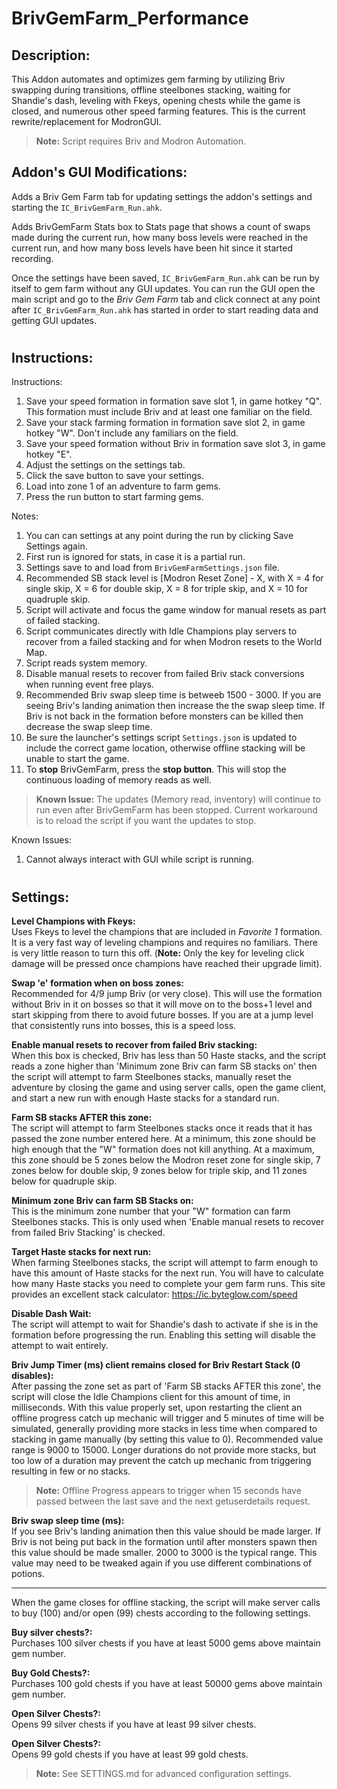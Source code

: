 # BrivGemFarm_Performance
## Description:
This Addon automates and optimizes gem farming by utilizing Briv swapping during transitions, offline steelbones stacking, waiting for Shandie's dash, leveling with Fkeys, opening chests while the game is closed, and numerous other speed farming features. This is the current rewrite/replacement for ModronGUI.

> **Note:** Script requires Briv and Modron Automation.

## Addon's GUI Modifications:
Adds a Briv Gem Farm tab for updating settings the addon's settings and starting the `IC_BrivGemFarm_Run.ahk`.  
  
Adds BrivGemFarm Stats box to Stats page that shows a count of swaps made during the current run, how many boss levels were reached in the current run, and how many boss levels have been hit since it started recording.

Once the settings have been saved, `IC_BrivGemFarm_Run.ahk` can be run by itself to gem farm without any GUI updates. You can run the GUI open the main script and go to the *Briv Gem Farm* tab and click connect at any point after `IC_BrivGemFarm_Run.ahk` has started in order to start reading data and getting GUI updates.

#
## Instructions:
Instructions:
1. Save your speed formation in formation save slot 1, in game hotkey "Q". This formation must include Briv and at least one familiar on the field.
2. Save your stack farming formation in formation save slot 2, in game hotkey "W". Don't include any familiars on the field.
3. Save your speed formation without Briv in formation save slot 3, in game hotkey "E".
4. Adjust the settings on the settings tab.
5. Click the save button to save your settings.
6. Load into zone 1 of an adventure to farm gems.
7. Press the run button to start farming gems.

Notes:

1. You can can settings at any point during the run by clicking Save Settings again.
2. First run is ignored for stats, in case it is a partial run.
3. Settings save to and load from `BrivGemFarmSettings.json` file.
4. Recommended SB stack level is [Modron Reset Zone] - X, with X = 4 for single skip, X = 6 for double skip, X = 8 for triple skip, and X = 10 for quadruple skip.
5. Script will activate and focus the game window for manual resets as part of failed stacking.
6. Script communicates directly with Idle Champions play servers to recover from a failed stacking and for when Modron resets to the World Map.
7. Script reads system memory.
8. Disable manual resets to recover from failed Briv stack conversions when running event free plays.
9. Recommended Briv swap sleep time is betweeb 1500 - 3000. If you are seeing Briv's landing animation then increase the the swap sleep time. If Briv is not back in the formation before monsters can be killed then decrease the swap sleep time.
10. Be sure the launcher's settings script `Settings.json` is updated to include the correct game location, otherwise offline stacking will be unable to start the game.
11. To **stop** BrivGemFarm, press the **stop button**. This will stop the continuous loading of memory reads as well. 
> **Known Issue:** The updates (Memory read, inventory) will continue to run even after BrivGemFarm has been stopped. Current workaround is to reload the script if you want the updates to stop.

Known Issues:
1. Cannot always interact with GUI while script is running.
#
## Settings: 
**Level Champions with Fkeys:**  
Uses Fkeys to level the champions that are included in *Favorite 1* formation. It is a very fast way of leveling champions and requires no familiars. There is very little reason to turn this off. (**Note:** Only the key for leveling click damage will be pressed once champions have reached their upgrade limit).  

**Swap 'e' formation when on boss zones:**  
Recommended for 4/9 jump Briv (or very close). This will use the formation without Briv in it on bosses so that it will move on to the boss+1 level and start skipping from there to avoid future bosses. If you are at a jump level that consistently runs into bosses, this is a speed loss.  

**Enable manual resets to recover from failed Briv stacking:**  
When this box is checked, Briv has less than 50 Haste stacks, and the script reads a zone higher than 'Minimum zone Briv can farm SB stacks on' then the script will attempt to farm Steelbones stacks, manually reset the adventure by closing the game and using server calls, open the game client, and start a new run with enough Haste stacks for a standard run.

**Farm SB stacks AFTER this zone:**  
The script will attempt to farm Steelbones stacks once it reads that it has passed the zone number entered here. At a minimum, this zone should be high enough that the "W" formation does not kill anything. At a maximum, this zone should be 5 zones below the Modron reset zone for single skip, 7 zones below for double skip, 9 zones below for triple skip, and 11 zones below for quadruple skip.

**Minimum zone Briv can farm SB Stacks on:**  
This is the minimum zone number that your "W" formation can farm Steelbones stacks. This is only used when 'Enable manual resets to recover from failed Briv Stacking' is checked.  

**Target Haste stacks for next run:**  
When farming Steelbones stacks, the script will attempt to farm enough to have this amount of Haste stacks for the next run. You will have to calculate how many Haste stacks you need to complete your gem farm runs. This site provides an excellent stack calculator: https://ic.byteglow.com/speed  

**Disable Dash Wait:**  
The script will attempt to wait for Shandie's dash to activate if she is in the formation before progressing the run. Enabling this setting will disable the attempt to wait entirely.

**Briv Jump Timer (ms) client remains closed for Briv Restart Stack (0 disables):**  
After passing the zone set as part of 'Farm SB stacks AFTER this zone', the script will close the Idle Champions client for this amount of time, in milliseconds. With this value properly set, upon restarting the client an offline progress catch up mechanic will trigger and 5 minutes of time will be simulated, generally providing more stacks in less time when compared to stacking in game manually (by setting this value to 0). Recommended value range is 9000 to 15000. Longer durations do not provide more stacks, but too low of a duration may prevent the catch up mechanic from triggering resulting in few or no stacks.
> **Note:** Offline Progress appears to trigger when 15 seconds have passed between the last save and the next getuserdetails request.  

**Briv swap sleep time (ms):**  
If you see Briv's landing animation then this value should be made larger. If Briv is not being put back in the formation until after monsters spawn then this value should be made smaller. 2000 to 3000 is the typical range. This value may need to be tweaked again if you use different combinations of potions. 

---

When the game closes for offline stacking, the script will make server calls to buy (100) and/or open (99) chests according to the following settings.  

**Buy silver chests?:**  
Purchases 100 silver chests if you have at least 5000 gems above maintain gem number.

**Buy Gold Chests?:**  
Purchases 100 gold chests if you have at least 50000 gems above maintain gem number.

**Open Silver Chests?:**  
Opens 99 silver chests if you have at least 99 silver chests.

**Open Silver Chests?:**  
Opens 99 gold chests if you have at least 99 gold chests.

> **Note:** See SETTINGS.md for advanced configuration settings.
